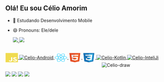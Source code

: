 ## Olá! Eu sou Célio Amorim

- 🌱 Estudando Desenvolvimento Mobile
- 😄 Pronouns: Ele/dele

  <div>
  <a href="https://github.com/AmorimCelio">
  <img height="180em" src="https://github-readme-stats.vercel.app/api?username=AMorimCelio&show_icons=true&theme=dark&include_all_commits=true&count_private=true"/>
  <img height="180em" src="https://github-readme-stats.vercel.app/api/top-langs/?username=AmorimCelio&layout=compact&langs_count=16&theme=dark"/>
</div>


<div style="display: inline_block"><br>
  <img align="center" alt="Celio-Js" height="30" width="40" src="https://raw.githubusercontent.com/devicons/devicon/master/icons/javascript/javascript-plain.svg">
  <img align="center" alt="Celio-Android" height="30" width="40" src="https://cdn.jsdelivr.net/gh/devicons/devicon@latest/icons/android/android-plain.svg" />
  <img align="center" alt="Celio-React" height="30" width="40" src="https://raw.githubusercontent.com/devicons/devicon/master/icons/react/react-original.svg">
  <img align="center" alt="Celio-HTML" height="30" width="40" src="https://raw.githubusercontent.com/devicons/devicon/master/icons/html5/html5-original.svg">
  <img align="center" alt="Celio-CSS" height="30" width="40" src="https://raw.githubusercontent.com/devicons/devicon/master/icons/css3/css3-original.svg">
  <img align="center" alt="Celio-Kotlin" height="30" width="40" src="https://cdn.jsdelivr.net/gh/devicons/devicon@latest/icons/kotlin/kotlin-original.svg" />
  <img align="center" alt="Celio-InteliJi" height="30" width="40" src="https://cdn.jsdelivr.net/gh/devicons/devicon@latest/icons/intellij/intellij-original.svg" />
  <img align="right" alt="Celio-draw" height="200" width="200" src="https://cdn.picrew.me/shareImg/org/202408/1473879_3Af9iJBE.png" />
</div>

##

<div> 
  <a href="https://instagram.com/voncelin" target="_blank"><img src="https://img.shields.io/badge/-Instagram-%23E4405F?style=for-the-badge&logo=instagram&logoColor=white" target="_blank"></a>
 <a href="http://t.me/voncn" target="_blank"><img src="https://img.shields.io/badge/Telegram-2CA5E0?style=for-the-badge&logo=telegram&logoColor=white" target="_blank"></a> 
  <a href = "celio.amorim0111@gmail.com"><img src="https://img.shields.io/badge/-Gmail-%23333?style=for-the-badge&logo=gmail&logoColor=white" target="_blank"></a>
  <a href="https://www.linkedin.com/in/célio-amorim-6b9b9a320/" target="_blank"><img src="https://img.shields.io/badge/-LinkedIn-%230077B5?style=for-the-badge&logo=linkedin&logoColor=white" target="_blank"></a> 
</div>
